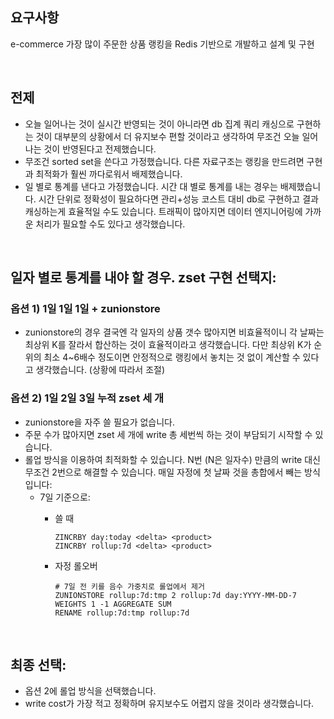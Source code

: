 ## 요구사항

e-commerce 가장 많이 주문한 상품 랭킹을 Redis 기반으로 개발하고 설계 및 구현

<br/>

## 전제

- 오늘 일어나는 것이 실시간 반영되는 것이 아니라면 db 집계 쿼리 캐싱으로 구현하는 것이 대부분의 상황에서 더 유지보수 편할 것이라고 생각하여 무조건 오늘 일어나는 것이 반영된다고 전제했습니다.
- 무조건 sorted set을 쓴다고 가정했습니다. 다른 자료구조는 랭킹을 만드려면 구현과 최적화가 훨씬 까다로워서 배제했습니다.
- 일 별로 통계를 낸다고 가정했습니다. 시간 대 별로 통계를 내는 경우는 배제했습니다. 시간 단위로 정확성이 필요하다면 관리+성능 코스트 대비 db로 구현하고 결과 캐싱하는게 효율적일 수도 있습니다. 트래픽이 많아지면 데이터 엔지니어링에 가까운 처리가 필요할 수도 있다고 생각했습니다.

<br/>

## 일자 별로 통계를 내야 할 경우. zset 구현 선택지:

### 옵션 1) 1일 1일 1일 + zunionstore

- zunionstore의 경우 결국엔 각 일자의 상품 갯수 많아지면 비효율적이니 각 날짜는 최상위 K를 잘라서 합산하는 것이 효율적이라고 생각했습니다. 다만 최상위 K가 순위의 최소 4~6배수 정도이면 안정적으로 랭킹에서 놓치는 것 없이 계산할 수 있다고 생각했습니다. (상황에 따라서 조절)

### 옵션 2) 1일 2일 3일 누적 zset 세 개

- zunionstore을 자주 쓸 필요가 없습니다.
- 주문 수가 많아지면 zset 세 개에 write 총 세번씩 하는 것이 부담되기 시작할 수 있습니다.
- 롤업 방식을 이용하여 최적화할 수 있습니다. N번 (N은 일자수) 만큼의 write 대신 무조건 2번으로 해결할 수 있습니다. 매일 자정에 첫 날짜 것을 총합에서 빼는 방식입니다:
  - 7일 기준으로:
    - 쓸 때

      ```
      ZINCRBY day:today <delta> <product>
      ZINCRBY rollup:7d <delta> <product>
      ```

    - 자정 롤오버

      ```
      # 7일 전 키를 음수 가중치로 롤업에서 제거
      ZUNIONSTORE rollup:7d:tmp 2 rollup:7d day:YYYY-MM-DD-7 WEIGHTS 1 -1 AGGREGATE SUM
      RENAME rollup:7d:tmp rollup:7d
      ```

<br/>

## 최종 선택:

- 옵션 2에 롤업 방식을 선택했습니다.
- write cost가 가장 적고 정확하며 유지보수도 어렵지 않을 것이라 생각했습니다.

<br/>
